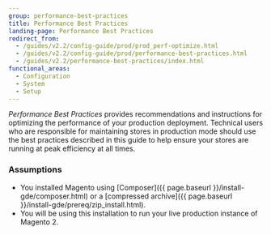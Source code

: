 ```yaml
---
group: performance-best-practices
title: Performance Best Practices
landing-page: Performance Best Practices
redirect_from:
  - /guides/v2.2/config-guide/prod/prod_perf-optimize.html
  - /guides/v2.2/config-guide/prod/performance-best-practices.html
  - /guides/v2.2/performance-best-practices/index.html
functional_areas:
  - Configuration
  - System
  - Setup
---
```


_Performance Best Practices_ provides recommendations and instructions for optimizing the performance of your production deployment. Technical users who are responsible for maintaining stores in production mode should use the best practices described in this guide to help ensure your stores are running at peak efficiency at all times.

### Assumptions

*  You installed Magento using [Composer]({{ page.baseurl }}/install-gde/composer.html) or a [compressed archive]({{ page.baseurl }}/install-gde/prereq/zip_install.html).
*  You will be using this installation to run your live production instance of Magento 2.
